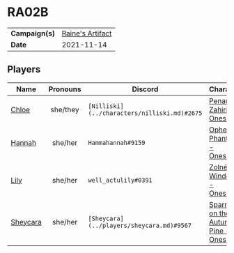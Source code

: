 # RA02B

|||
| --- | --- |
| **Campaign(s)** | [Raine's Artifact](../campaigns/O2-raines-artifact.md) | session.3
| **Date** | 2021-11-14 |

## Players

| Name | Pronouns | Discord | Character |
| --- |:---:| --- | --- |
| [Chloe](../players/chloe.md) | she/they | `[Nilliski](../characters/nilliski.md)#2675` | [Penance Zahiri - Oneshots](../characters/non-astarus/os-penance-zahiri.md) |
| [Hannah](../players/hannah.md) | she/her | `Hammahannah#9159` | [Ophelia Phantom - Oneshots](../characters/non-astarus/os-ophelia-phantom.md) |
| [Lily](../players/lily.md) | she/her | `well_actulily#0391` | [Zolné Windclaw - Oneshots](../characters/non-astarus/os-zolne-windclaw.md) |
| [Sheycara](../players/sheycara.md) | she/her | `[Sheycara](../players/sheycara.md)#9567` | [Sparrow on the Autumn Pine - Oneshots](../characters/non-astarus/os-sparrow-on-the-autumn-pine.md) |
